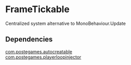 # FrameTickable
Centralized system alternative to MonoBehaviour.Update

## Dependencies  
[com.postegames.autocreatable](https://github.com/Slugronaut/Toolbox-AutoCreatable)  
[com.postegames.playerloopinjector](https://github.com/Slugronaut/Toolbox-PlayerLoopInjector)  

